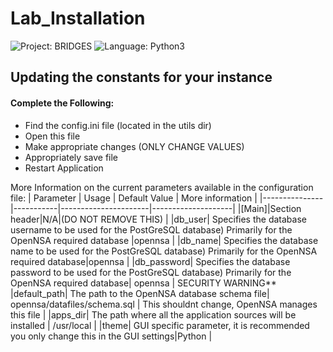 # Lab_Installation
![Project: BRIDGES ](https://img.shields.io/badge/Project-BRIDGES-blueviolet)
![Language: Python3](https://img.shields.io/badge/language-Python3-blue)

## Updating the constants for your instance
#### Complete the Following:
 - Find the config.ini file (located in the utils dir)
 - Open this file
 - Make appropriate changes (ONLY CHANGE VALUES)
 - Appropriately save file
 - Restart Application
  
More Information on the current parameters available in the configuration file:
| Parameter     | Usage     | Default Value        |   More information | 
|---------------|-----------|----------------------|--------------------|
|[Main]|Section header|N/A|(DO NOT REMOVE THIS) | 
|db_user| Specifies the database username to be used for the PostGreSQL database) Primarily for the OpenNSA required database |opennsa | 
|db_name| Specifies the database name to be used for the PostGreSQL database) Primarily for the OpenNSA required database|opennsa | 
|db_password| Specifies the database password to be used for the PostGreSQL database) Primarily for the OpenNSA required database| opennsa | SECURITY WARNING**
|default_path| The path to the OpenNSA database schema file| opennsa/datafiles/schema.sql | This shouldnt change, OpenNSA manages this file |
|apps_dir| The path where all the application sources will be installed | /usr/local | 
|theme| GUI specific parameter, it is recommended you only change this in the GUI settings|Python | 